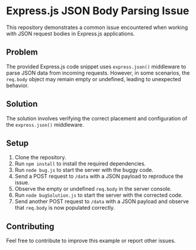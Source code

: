 # Express.js JSON Body Parsing Issue

This repository demonstrates a common issue encountered when working with JSON request bodies in Express.js applications.

## Problem

The provided Express.js code snippet uses `express.json()` middleware to parse JSON data from incoming requests. However, in some scenarios, the `req.body` object may remain empty or undefined, leading to unexpected behavior.

## Solution

The solution involves verifying the correct placement and configuration of the `express.json()` middleware.

## Setup

1. Clone the repository.
2. Run `npm install` to install the required dependencies.
3. Run `node bug.js` to start the server with the buggy code.
4. Send a POST request to `/data` with a JSON payload to reproduce the issue.
5. Observe the empty or undefined `req.body` in the server console.
6. Run `node bugSolution.js` to start the server with the corrected code.
7. Send another POST request to `/data` with a JSON payload and observe that `req.body` is now populated correctly.

## Contributing

Feel free to contribute to improve this example or report other issues.